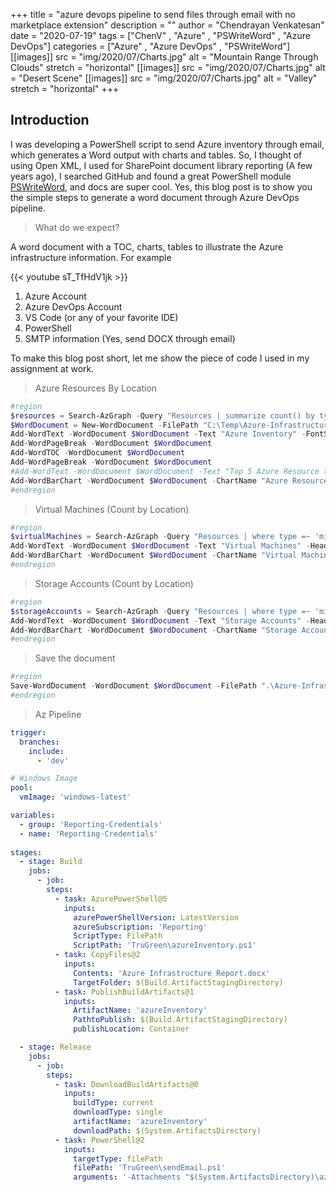 +++
title = "azure devops pipeline to send files through email with no marketplace extension"
description = ""
author = "Chendrayan Venkatesan"
date = "2020-07-19"
tags = ["ChenV" , "Azure" , "PSWriteWord" , "Azure DevOps"]
categories = ["Azure" , "Azure DevOps" , "PSWriteWord"]
[[images]]
  src = "img/2020/07/Charts.jpg"
  alt = "Mountain Range Through Clouds"
  stretch = "horizontal"
[[images]]
  src = "img/2020/07/Charts.jpg"
  alt = "Desert Scene"
[[images]]
  src = "img/2020/07/Charts.jpg"
  alt = "Valley"
  stretch = "horizontal"
+++

## Introduction

I was developing a PowerShell script to send Azure inventory through email, which generates a Word output with charts and tables. So, I thought of using Open XML, I used for SharePoint document library reporting (A few years ago), I searched GitHub and found a great PowerShell module [PSWriteWord](https://github.com/EvotecIT/PSWriteWord), and docs are super cool. Yes, this blog post is to show you the simple steps to generate a word document through Azure DevOps pipeline.

> What do we expect?

A word document with a TOC, charts, tables to illustrate the Azure infrastructure information. For example

{{< youtube sT_TfHdV1jk >}}

1. Azure Account
2. Azure DevOps Account
3. VS Code (or any of your favorite IDE)
4. PowerShell
5. SMTP information (Yes, send DOCX through email)

To make this blog post short, let me show the piece of code I used in my assignment at work.

> Azure Resources By Location
```powershell
#region
$resources = Search-AzGraph -Query "Resources | summarize count() by type | top 5 by type | project type, count_"
$WordDocument = New-WordDocument -FilePath "C:\Temp\Azure-Infrastructure-Report.docx"
Add-WordText -WordDocument $WordDocument -Text "Azure Inventory" -FontSize 72 -Alignment center -Color Black
Add-WordPageBreak -WordDocument $WordDocument
Add-WordTOC -WordDocument $WordDocument
Add-WordPageBreak -WordDocument $WordDocument
#Add-WordText -WordDocument $WordDocument -Text "Top 5 Azure Resource type by Count" -HeadingType Heading3 -Color Black -Alignment center
Add-WordBarChart -WordDocument $WordDocument -ChartName "Azure Resource by Type" -Names $($resources).type -Values $($resources).count_ -ChartLegendPosition Left -ChartLegendOverlay $false -BarDirection Column
#endregion
``` 

> Virtual Machines (Count by Location)
```powershell
#region
$virtualMachines = Search-AzGraph -Query "Resources | where type =~ 'microsoft.compute/virtualMachines' | summarize count() by location"
Add-WordText -WordDocument $WordDocument -Text "Virtual Machines" -HeadingType Heading3 -Color Black -Alignment center
Add-WordBarChart -WordDocument $WordDocument -ChartName "Virtual Machines by Location" -Names $($virtualMachines.location) -Values $($virtualMachines.count_) -NoLegend
#endregion
```

> Storage Accounts (Count by Location)
```powershell
#region
$storageAccounts = Search-AzGraph -Query "Resources | where type =~ 'microsoft.storage/storageAccounts' | summarize count() by location"
Add-WordText -WordDocument $WordDocument -Text "Storage Accounts" -HeadingType Heading3 -Color Black -Alignment center
Add-WordBarChart -WordDocument $WordDocument -ChartName "Storage Accounts by Location" -Names $($storageAccounts.location) -Values $($storageAccounts.count_) -ChartLegendPosition Left -ChartLegendOverlay $false -BarDirection Column
#endregion
```

> Save the document
```powershell
#region
Save-WordDocument -WordDocument $WordDocument -FilePath ".\Azure-Infrastructure-Report.docx"
#endregion 
```

> Az Pipeline
```yml
trigger:
  branches:
    include:
      - 'dev'

# Windows Image
pool:
  vmImage: 'windows-latest'

variables:
  - group: 'Reporting-Credentials'
  - name: 'Reporting-Credentials'
  
stages:
  - stage: Build
    jobs:
      - job: 
        steps:
          - task: AzurePowerShell@5
            inputs:
              azurePowerShellVersion: LatestVersion
              azureSubscription: 'Reporting'
              ScriptType: FilePath
              ScriptPath: 'TruGreen\azureInventory.ps1'
          - task: CopyFiles@2
            inputs:
              Contents: 'Azure Infrastructure Report.docx'
              TargetFolder: $(Build.ArtifactStagingDirectory)
          - task: PublishBuildArtifacts@1
            inputs:
              ArtifactName: 'azureInventory'
              PathtoPublish: $(Build.ArtifactStagingDirectory)
              publishLocation: Container

  - stage: Release
    jobs:
      - job: 
        steps:
          - task: DownloadBuildArtifacts@0
            inputs:
              buildType: current
              downloadType: single
              artifactName: 'azureInventory'
              downloadPath: $(System.ArtifactsDirectory)
          - task: PowerShell@2
            inputs:
              targetType: filePath
              filePath: 'TruGreen\sendEmail.ps1'
              arguments: '-Attachments "$(System.ArtifactsDirectory)\azureInventory\Azure Infrastructure Report.docx" -MailID "$(MailID)" -MailPassword "$(MailPassword)"'
```